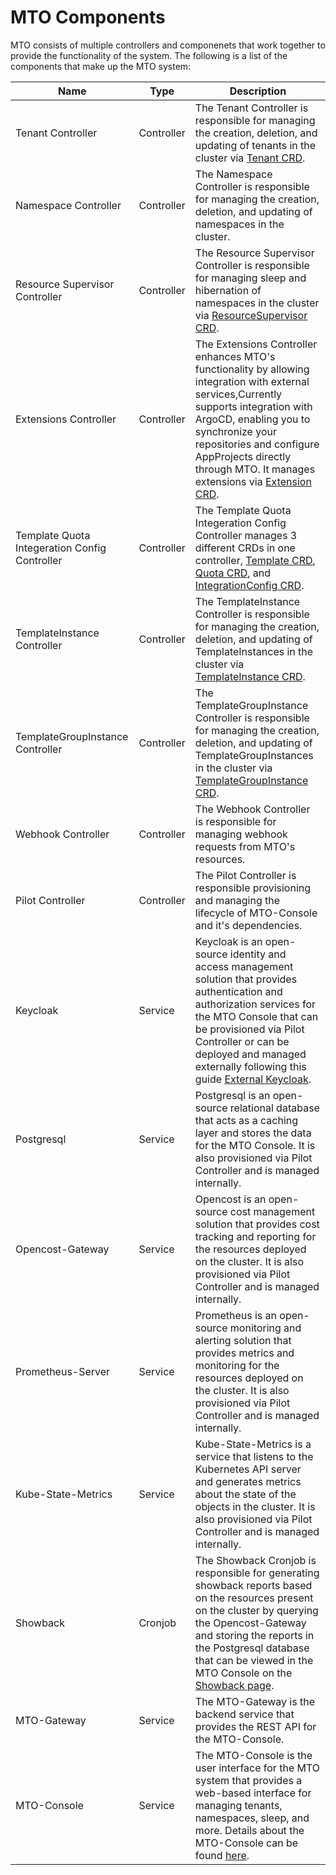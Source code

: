 # MTO Components

MTO consists of multiple controllers and componenets that work together to provide the functionality of the system. The following is a list of the components that make up the MTO system:

| Name | Type | Description |
|------|------|-------------|
| Tenant Controller | Controller | The Tenant Controller is responsible for managing the creation, deletion, and updating of tenants in the cluster via [Tenant CRD](../crds-api-reference/tenant.md). |
| Namespace Controller | Controller | The Namespace Controller is responsible for managing the creation, deletion, and updating of namespaces in the cluster. |
| Resource Supervisor Controller | Controller | The Resource Supervisor Controller is responsible for managing sleep and hibernation of namespaces in the cluster via [ResourceSupervisor CRD](../crds-api-reference/resource-supervisor.md). |
| Extensions Controller | Controller | The Extensions Controller enhances MTO's functionality by allowing integration with external services,Currently supports integration with ArgoCD, enabling you to synchronize your repositories and configure AppProjects directly through MTO. It manages extensions via [Extension CRD](../crds-api-reference/extensions.md). |
| Template Quota Integeration Config Controller | Controller | The Template Quota Integeration Config Controller manages 3 different CRDs in one controller, [Template CRD](../crds-api-reference/template.md), [Quota CRD](../crds-api-reference/quota.md), and [IntegrationConfig CRD](../crds-api-reference/integration-config.md). |
| TemplateInstance Controller | Controller | The TemplateInstance Controller is responsible for managing the creation, deletion, and updating of TemplateInstances in the cluster via [TemplateInstance CRD](../crds-api-reference/template-instance.md). |
| TemplateGroupInstance Controller | Controller | The TemplateGroupInstance Controller is responsible for managing the creation, deletion, and updating of TemplateGroupInstances in the cluster via [TemplateGroupInstance CRD](../crds-api-reference/template-group-instance.md). |
| Webhook Controller | Controller | The Webhook Controller is responsible for managing webhook requests from MTO's resources. |
| Pilot Controller | Controller | The Pilot Controller is responsible provisioning and managing the lifecycle of MTO-Console and it's dependencies. |
| Keycloak | Service | Keycloak is an open-source identity and access management solution that provides authentication and authorization services for the MTO Console that can be provisioned via Pilot Controller or can be deployed and managed externally following this guide [External Keycloak](../how-to-guides/integrating-external-keycloak.md). |
| Postgresql | Service | Postgresql is an open-source relational database that acts as a caching layer and stores the data for the MTO Console. It is also provisioned via Pilot Controller and is managed internally. |
| Opencost-Gateway | Service | Opencost is an open-source cost management solution that provides cost tracking and reporting for the resources deployed on the cluster. It is also provisioned via Pilot Controller and is managed internally. |
| Prometheus-Server | Service | Prometheus is an open-source monitoring and alerting solution that provides metrics and monitoring for the resources deployed on the cluster. It is also provisioned via Pilot Controller and is managed internally. |
| Kube-State-Metrics | Service | Kube-State-Metrics is a service that listens to the Kubernetes API server and generates metrics about the state of the objects in the cluster. It is also provisioned via Pilot Controller and is managed internally. |
| Showback | Cronjob | The Showback Cronjob is responsible for generating showback reports based on the resources present on the cluster by querying the Opencost-Gateway and storing the reports in the Postgresql database that can be viewed in the MTO Console on the [Showback page](../explanation/console.md#showback). |
| MTO-Gateway | Service | The MTO-Gateway is the backend service that provides the REST API for the MTO-Console. |
| MTO-Console | Service | The MTO-Console is the user interface for the MTO system that provides a web-based interface for managing tenants, namespaces, sleep, and more. Details about the MTO-Console can be found [here](../explanation/console.md). |
